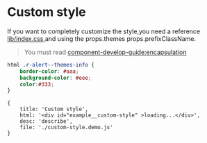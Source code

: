 # Custom style

If you want to completely customize the style,you need a reference [lib/index.css](../lib/index.css),and using the props.themes props.prefixClassName.

> You must read [component-develop-guide:encapsulation](https://github.com/nimojs/encapsulation)

````css
html .r-alert--themes-info {
    border-color: #aaa;
    background-color: #eee;
    color:#333;
}
````


````demo
{
    title: 'Custom style',
    html: '<div id="example__custom-style" >loading...</div>',
    desc: 'describe',
    file: './custom-style.demo.js'
}
````
